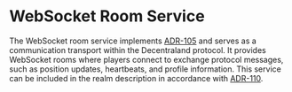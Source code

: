 # WebSocket Room Service 

The WebSocket room service implements [ADR-105](https://adr.decentraland.org/adr/ADR-105) and serves as a communication transport within the Decentraland protocol. It provides WebSocket rooms where players connect to exchange protocol messages, such as position updates, heartbeats, and profile information. This service can be included in the realm description in accordance with [ADR-110](https://adr.decentraland.org/adr/ADR-110).

